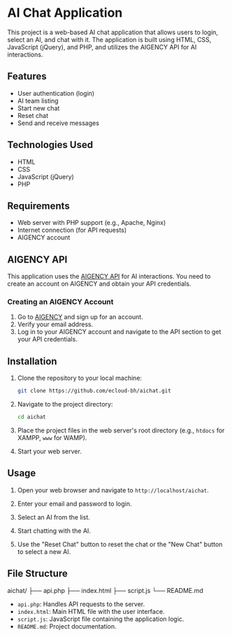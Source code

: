 # AI Chat Application

This project is a web-based AI chat application that allows users to login, select an AI, and chat with it. The application is built using HTML, CSS, JavaScript (jQuery), and PHP, and utilizes the AIGENCY API for AI interactions.

## Features

- User authentication (login)
- AI team listing
- Start new chat
- Reset chat
- Send and receive messages

## Technologies Used

- HTML
- CSS
- JavaScript (jQuery)
- PHP

## Requirements

- Web server with PHP support (e.g., Apache, Nginx)
- Internet connection (for API requests)
- AIGENCY account

## AIGENCY API

This application uses the [AIGENCY API](https://aigency.dev) for AI interactions. You need to create an account on AIGENCY and obtain your API credentials.

### Creating an AIGENCY Account

1. Go to [AIGENCY](https://aigency.dev) and sign up for an account.
2. Verify your email address.
3. Log in to your AIGENCY account and navigate to the API section to get your API credentials.

## Installation

1. Clone the repository to your local machine:

    ```bash
    git clone https://github.com/ecloud-bh/aichat.git
    ```

2. Navigate to the project directory:

    ```bash
    cd aichat
    ```

3. Place the project files in the web server's root directory (e.g., `htdocs` for XAMPP, `www` for WAMP).

4. Start your web server.

## Usage

1. Open your web browser and navigate to `http://localhost/aichat`.

2. Enter your email and password to login.

3. Select an AI from the list.

4. Start chatting with the AI.

5. Use the "Reset Chat" button to reset the chat or the "New Chat" button to select a new AI.

## File Structure

aichat/
├── api.php
├── index.html
├── script.js
└── README.md


- `api.php`: Handles API requests to the server.
- `index.html`: Main HTML file with the user interface.
- `script.js`: JavaScript file containing the application logic.
- `README.md`: Project documentation.



